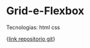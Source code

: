 # Grid-e-Flexbox

Tecnologias: 
html
css

{[link repositorio git](https://github.com/Delay37/Grid-e-Flexbox.git)}